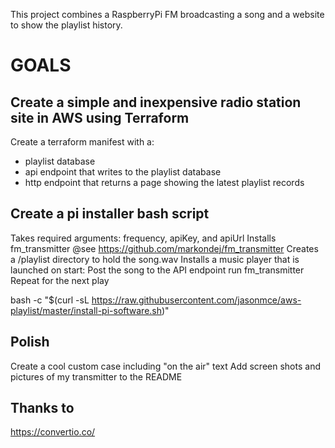 This project combines a RaspberryPi FM broadcasting a song and a website to show the playlist history.

# GOALS

## Create a simple and inexpensive radio station site in AWS using Terraform
Create a terraform manifest with a:
- playlist database
- api endpoint that writes to the playlist database
- http endpoint that returns a page showing the latest playlist records

## Create a pi installer bash script
Takes required arguments:
  frequency, apiKey, and apiUrl
Installs fm_transmitter
  @see https://github.com/markondej/fm_transmitter
Creates a /playlist directory to hold the song.wav
Installs a music player that is launched on start:
    Post the song to the API endpoint
    run fm_transmitter
    Repeat for the next play

bash -c  "$(curl -sL https://raw.githubusercontent.com/jasonmce/aws-playlist/master/install-pi-software.sh)"


## Polish
Create a cool custom case including "on the air" text
Add screen shots and pictures of my transmitter to the README

## Thanks to
https://convertio.co/